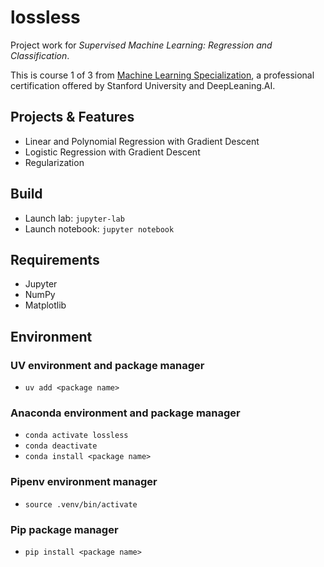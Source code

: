 # lossless
Project work for *Supervised Machine Learning: Regression and Classification*.

This is course 1 of 3 from [Machine Learning Specialization](https://online.stanford.edu/courses/soe-ymls-machine-learning-specialization), 
a professional certification offered by Stanford University and DeepLeaning.AI. 

## Projects & Features
* Linear and Polynomial Regression with Gradient Descent
* Logistic Regression with Gradient Descent
* Regularization

## Build
* Launch lab: `jupyter-lab`
* Launch notebook: `jupyter notebook`

## Requirements
* Jupyter
* NumPy
* Matplotlib

## Environment 

### UV environment and package manager
* `uv add <package name>`

### Anaconda environment and package manager
* `conda activate lossless`
* `conda deactivate`
* `conda install <package name>`

### Pipenv environment manager
* `source .venv/bin/activate`

### Pip package manager
* `pip install <package name>`